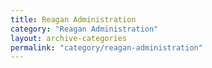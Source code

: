 ```yaml
---
title: Reagan Administration
category: "Reagan Administration"
layout: archive-categories
permalink: "category/reagan-administration"
---
```

